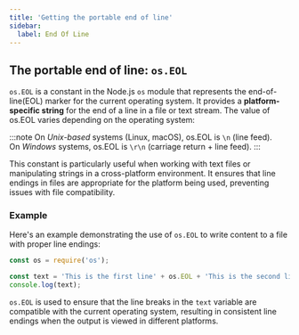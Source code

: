 ```yaml
---
title: 'Getting the portable end of line'
sidebar:
  label: End Of Line
---
```


## The portable end of line: `os.EOL`
`os.EOL` is a constant in the Node.js `os` module that represents the end-of-line(EOL) marker for the current operating system. It provides a <b>platform-specific string</b> for the end of a line in a file or text stream. The value of os.EOL varies depending on the operating system:

:::note
On *Unix-based* systems (Linux, macOS), os.EOL is `\n` (line feed).<br/>
On *Windows* systems, os.EOL is `\r\n` (carriage return + line feed).
:::

This constant is particularly useful when working with text files or manipulating strings in a cross-platform environment. It ensures that line endings in files are appropriate for the platform being used, preventing issues with file compatibility.

### Example

Here's an example demonstrating the use of `os.EOL` to write content to a file with proper line endings:

```javascript
const os = require('os');

const text = 'This is the first line' + os.EOL + 'This is the second line';
console.log(text);
```
`os.EOL` is used to ensure that the line breaks in the `text` variable are compatible with the current operating system, resulting in consistent line endings when the output is viewed in different platforms.